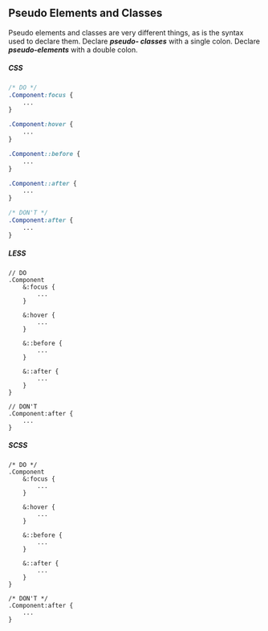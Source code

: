 ## Pseudo Elements and Classes
Pseudo elements and classes are very different things, as is the syntax used to declare them. Declare _**pseudo-
classes**_ with a single colon. Declare _**pseudo-elements**_ with a double colon.

<!-- --lang-ex -->

##### CSS

```css
/* DO */
.Component:focus {
    ...
}

.Component:hover {
    ...
}

.Component::before {
    ...
}

.Component::after {
    ...
}

/* DON'T */
.Component:after {
    ...
}
```

##### LESS

```less
// DO
.Component
    &:focus {
        ...
    }

    &:hover {
        ...
    }

    &::before {
        ...
    }

    &::after {
        ...
    }
}

// DON'T
.Component:after {
    ...
}
```

##### SCSS

```less
/* DO */
.Component
    &:focus {
        ...
    }

    &:hover {
        ...
    }

    &::before {
        ...
    }

    &::after {
        ...
    }
}

/* DON'T */
.Component:after {
    ...
}
```

<!-- --lang-ex-end -->
